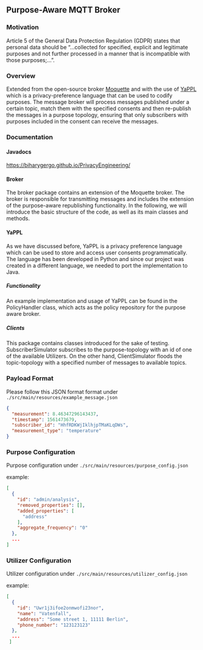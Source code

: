 ## Purpose-Aware MQTT Broker

### Motivation

Article 5 of the General Data Protection Regulation (GDPR) states that personal data should be “...collected for specified, explicit and legitimate purposes and not further processed in a manner that is incompatible with those purposes;...”. 
### Overview
 
Extended from the open-source broker [Moquette](https:github.com/moquette-io/moquette) and with the use of [YaPPL](https://www.ise.tu-berlin.de/fileadmin/fg308/publications/2018/Ulbricht_Pallas-2018-YaPPL.pdf) which is a privacy-preference language that can be used to codify purposes.  The message broker will process messages published under a certain topic, match them with the specified consents and then re-publish the messages in a purpose topology, ensuring that only subscribers with purposes included in the consent can receive the messages.  

### Documentation
#### Javadocs
 https://biharygergo.github.io/PrivacyEngineering/


#### Broker
The broker package contains an extension of the Moquette broker. The broker is responsible for transmitting messages and includes the extension of the purpose-aware republishing functionality. In the following, we will introduce the basic structure of the code, as well as its main classes and methods. 

#### YaPPL
As we have discussed before, YaPPL is a privacy preference language which can be used to store and access user consents programmatically. The language has been developed in Python and since our project was created in a different language, we needed to port the implementation to Java.

##### Functionality
An example implementation and usage of YaPPL can be found in the PolicyHandler class, which acts as the policy repository for the purpose aware broker. 

##### Clients
This package contains classes introduced for the sake of testing. SubscriberSimulator subscribes to the purpose-topology with an id of one of the available Utilizers. On the other hand, ClientSimulator floods the topic-topology with a specified number of messages to available topics.

### Payload Format
Please follow this JSON format format under `./src/main/resources/example_message.json`

```json
{
  "measurement": 8.46347296143437,
  "timestamp": 1561473679,
  "subscriber_id": "HhfRDKWjIklhjpTMaKLqDWs",
  "measurement_type": "temperature"
}
```

### Purpose Configuration 

Purpose configuration under `./src/main/resources/purpose_config.json`

example:
```json
[
  {
    "id": "admin/analysis",
    "removed_properties": [],
    "added_properties": [
      "address"
    ],
    "aggregate_frequency": "0"
  },
  ...
]
```

### Utilizer Configuration 

Utilizer configuration under `./src/main/resources/utilizer_config.json`

example:
```json
[
  {
    "id": "Uwr1j3ifoe2onmwofi23nor",
    "name": "Vatenfall",
    "address": "Some street 1, 11111 Berlin",
    "phone_number": "123123123"
  },
  ...
 ]
```
